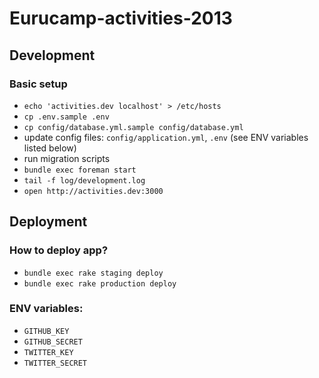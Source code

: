 # Eurucamp-activities-2013

## Development

### Basic setup

* `echo 'activities.dev localhost' > /etc/hosts`
* `cp .env.sample .env`
* `cp config/database.yml.sample config/database.yml`
* update config files: `config/application.yml`, `.env` (see ENV variables listed below)
* run migration scripts
* `bundle exec foreman start`
* `tail -f log/development.log`
* `open http://activities.dev:3000`

## Deployment

### How to deploy app?

* `bundle exec rake staging deploy`
* `bundle exec rake production deploy`

### **ENV** variables:

* `GITHUB_KEY`
* `GITHUB_SECRET`
* `TWITTER_KEY`
* `TWITTER_SECRET`




